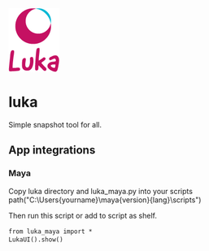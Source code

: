 ![logo](https://raw.githubusercontent.com/zakuro9715/luka/master/logo/logo.png)

# luka

Simple snapshot tool for all.

## App integrations

### Maya

Copy luka directory and luka_maya.py into your scripts path("C:\Users\{yourname}\maya\{version}\{lang}\scripts")

Then run this script or add to script as shelf.

```
from luka_maya import *
LukaUI().show()
```
